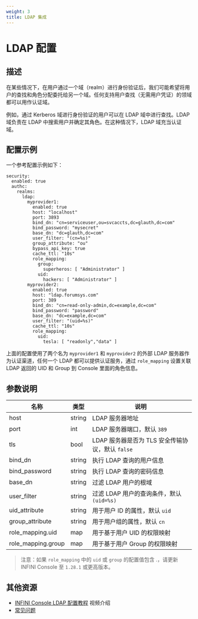 ```yaml
---
weight: 3
title: LDAP 集成
---
```


# LDAP 配置

## 描述

在某些情况下，在用户通过一个域（realm）进行身份验证后，我们可能希望将用户的查找和角色分配委托给另一个域。任何支持用户查找（无需用户凭证）的领域都可以用作认证域。

例如，通过 Kerberos 域进行身份验证的用户可以在 LDAP 域中进行查找。LDAP 域负责在 LDAP 中搜索用户并确定其角色。在这种情况下，LDAP 域充当认证域。

## 配置示例

一个参考配置示例如下：

```
security:
  enabled: true
  authc:
    realms:
      ldap:
        myprovider1:
          enabled: true
          host: "localhost"
          port: 3893
          bind_dn: "cn=serviceuser,ou=svcaccts,dc=glauth,dc=com"
          bind_password: "mysecret"
          base_dn: "dc=glauth,dc=com"
          user_filter: "(cn=%s)"
          group_attribute: "ou"
          bypass_api_key: true
          cache_ttl: "10s"
          role_mapping:
            group:
              superheros: [ "Administrator" ]
            uid:
              hackers: [ "Administrator" ]
        myprovider2:
          enabled: true
          host: "ldap.forumsys.com"
          port: 389
          bind_dn: "cn=read-only-admin,dc=example,dc=com"
          bind_password: "password"
          base_dn: "dc=example,dc=com"
          user_filter: "(uid=%s)"
          cache_ttl: "10s"
          role_mapping:
            uid:
              tesla: [ "readonly","data" ]
```

上面的配置使用了两个名为 `myprovider1` 和 `myprovider2` 的外部 LDAP 服务器作为认证渠道，任何一个 LDAP 都可以提供认证服务，通过 `role_mapping` 设置关联 LDAP 返回的 UID 和 Group 到 Console 里面的角色信息。

## 参数说明

| 名称               | 类型   | 说明                                             |
| ------------------ | ------ | ------------------------------------------------ |
| host               | string | LDAP 服务器地址                                  |
| port               | int    | LDAP 服务器端口，默认 `389`                      |
| tls                | bool   | LDAP 服务器是否为 TLS 安全传输协议，默认 `false` |
| bind_dn            | string | 执行 LDAP 查询的用户信息                         |
| bind_password      | string | 执行 LDAP 查询的密码信息                         |
| base_dn            | string | 过滤 LDAP 用户的根域                             |
| user_filter        | string | 过滤 LDAP 用户的查询条件，默认 `(uid=%s)`        |
| uid_attribute      | string | 用于用户 ID 的属性，默认 `uid`                   |
| group_attribute    | string | 用于用户组的属性，默认 `cn`                      |
| role_mapping.uid   | map    | 用于基于用户 UID 的权限映射                      |
| role_mapping.group | map    | 用于基于用户 Group 的权限映射                    |

> 注意：如果 `role_mapping` 中的 `uid` 或 `group` 的配置值包含 .，请更新 INFINI Console 至 `1.28.1` 或更高版本。

## 其他资源
* [INFINI Console LDAP 配置教程](https://www.bilibili.com/video/BV1kj411S74B/) 视频介绍
* [常见问题](https://www.infinilabs.cn/blog/2023/console-ldap-setting/)